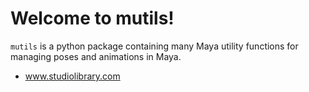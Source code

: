 # Welcome to mutils!

`mutils` is a python package containing many Maya utility functions for managing poses and animations in Maya.

* www.studiolibrary.com
